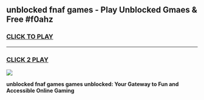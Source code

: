 
## unblocked fnaf games - Play Unblocked Gmaes & Free #f0ahz
<h3>
<a href="https://premium.freeplayer.one?title=unblocked_fnaf_games&ref=03M">CLICK TO PLAY</a></h3>
<hr>

<h3>
<a href="https://premium.freeplayer.one?title=unblocked_fnaf_games&ref=03M">CLICK 2 PLAY</a>
  
</h3>

<a href="https://premium.freeplayer.one?title=unblocked_fnaf_games&ref=03M"><img src="https://clearcache.store/games.png"></a>


**unblocked fnaf games games unblocked: Your Gateway to Fun and Accessible Online Gaming**
